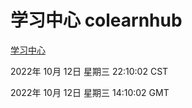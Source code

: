 # 学习中心 colearnhub
[学习中心](http://27.19.33.125:56308/colearnhub/)

2022年 10月 12日 星期三 22:10:02 CST

2022年 10月 12日 星期三 14:10:02 GMT
